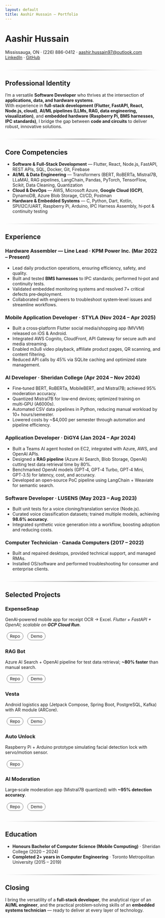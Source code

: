 ```yaml
---
layout: default
title: Aashir Hussain — Portfolio
---
```


<style>
.hr{height:1px;background:linear-gradient(90deg,transparent,#444,transparent);border:0;margin:2rem 0 1.5rem;}
.badges a{display:inline-block;padding:.25rem .6rem;margin:.15rem .3rem;font-size:.85rem;border:1px solid #6a6a6a;border-radius:999px;text-decoration:none;}
.badges a:hover{border-color:#9a9a9a;}
.wrapper{max-width:920px;}
</style>

# Aashir Hussain
Mississauga, ON · (226) 886-0412 · [aashir.hussain97@outlook.com](mailto:aashir.hussain97@outlook.com)  
[LinkedIn](https://www.linkedin.com/in/aashirhussain) · [GitHub](https://github.com/ash1497)

<div class="hr"></div>

## Professional Identity
I’m a versatile **Software Developer** who thrives at the intersection of **applications, data, and hardware systems**.  
With experience in **full‑stack development (Flutter, FastAPI, React, Node.js, cloud)**, **AI/ML pipelines (LLMs, RAG, data engineering, visualization)**, and **embedded hardware (Raspberry Pi, BMS harnesses, IPC standards)**, I bridge the gap between **code and circuits** to deliver robust, innovative solutions.

<div class="hr"></div>

## Core Competencies
- **Software & Full‑Stack Development** — Flutter, React, Node.js, FastAPI, REST APIs, SQL, Docker, Git, Firebase  
- **AI/ML & Data Engineering** — Transformers (BERT, RoBERTa, Mistral7B, LLaMA), RAG pipelines, LangChain, Pandas, PyTorch, TensorFlow, Scikit, Data Cleaning, Quantization  
- **Cloud & DevOps** — AWS, Microsoft Azure, **Google Cloud (GCP)**, DynamoDB, Azure Blob Storage, CI/CD, Postman  
- **Hardware & Embedded Systems** — C, Python, Dart, Kotlin, SPI/I2C/UART, Raspberry Pi, Arduino, IPC Harness Assembly, hi‑pot & continuity testing

<div class="hr"></div>

## Experience

### Hardware Assembler — Line Lead · KPM Power Inc. (Mar 2022 – Present)
- Lead daily production operations, ensuring efficiency, safety, and quality.  
- Built and tested **BMS harnesses** to IPC standards; performed hi‑pot and continuity tests.  
- Validated embedded monitoring systems and resolved 7+ critical defects pre‑deployment.  
- Collaborated with engineers to troubleshoot system‑level issues and streamline workflows.

### Mobile Application Developer · STYLA (Nov 2024 – Apr 2025)
- Built a cross‑platform Flutter social media/shopping app (MVVM) released on iOS & Android.  
- Integrated AWS Cognito, CloudFront, API Gateway for secure auth and media streaming.  
- Enabled m3u8 video playback, affiliate product pages, QR scanning, and content filtering.  
- Reduced API calls by 45% via SQLite caching and optimized state management.

### AI Developer · Sheridan College (Apr 2024 – Nov 2024)
- Fine‑tuned BERT, RoBERTa, MobileBERT, and Mistral7B; achieved 95% moderation accuracy.  
- Quantized Mistral7B for low‑end devices; optimized training on multi‑GPU (A6000s).  
- Automated CSV data pipelines in Python, reducing manual workload by 10+ hours/semester.  
- Lowered costs by ~$4,000 per semester through automation and pipeline efficiency.

### Application Developer · DiGY4 (Jan 2024 – Apr 2024)
- Built a Teams AI agent hosted on EC2, integrated with Azure, AWS, and OpenAI APIs.  
- Designed a **RAG pipeline** (Azure AI Search, Blob Storage, OpenAI) cutting test data retrieval time by 80%.  
- Benchmarked OpenAI models (GPT‑4, GPT‑4 Turbo, GPT‑4 Mini, GPT‑3.5) for latency, cost, and accuracy.  
- Developed an open‑source PoC pipeline using LangChain + Weaviate for semantic search.

### Software Developer · LUSENS (May 2023 – Aug 2023)
- Built unit tests for a voice cloning/translation service (Node.js).  
- Curated voice classification datasets; trained multiple models, achieving **98.6% accuracy**.  
- Integrated synthetic voice generation into a workflow, boosting adoption and reducing costs.

### Computer Technician · Canada Computers (2017 – 2022)
- Built and repaired desktops, provided technical support, and managed RMAs.  
- Installed OS/software and performed troubleshooting for consumer and enterprise clients.

<div class="hr"></div>

## Selected Projects

### ExpenseSnap
GenAI‑powered mobile app for receipt OCR → Excel. *Flutter + FastAPI + OpenAI; scalable on **GCP Cloud Run***.  
<div class="badges">
  <a href="https://github.com/ash1497" target="_blank">Repo</a>
  <a href="https://github.com/ash1497" target="_blank">Demo</a>
</div>

### RAG Bot
Azure AI Search + OpenAI pipeline for test data retrieval; **~80% faster** than manual search.  
<div class="badges">
  <a href="https://github.com/ash1497" target="_blank">Repo</a>
  <a href="https://github.com/ash1497" target="_blank">Demo</a>
</div>

### Vesta
Android logistics app (Jetpack Compose, Spring Boot, PostgreSQL, Kafka) with AR module (ARCore).  
<div class="badges">
  <a href="https://github.com/ash1497" target="_blank">Repo</a>
  <a href="https://github.com/ash1497" target="_blank">Demo</a>
</div>

### Auto Unlock
Raspberry Pi + Arduino prototype simulating facial detection lock with servo/motion sensor.  
<div class="badges">
  <a href="https://github.com/ash1497" target="_blank">Repo</a>
</div>

### AI Moderation
Large‑scale moderation app (Mistral7B quantized) with **~95% detection accuracy**.  
<div class="badges">
  <a href="https://github.com/ash1497" target="_blank">Repo</a>
  <a href="https://github.com/ash1497" target="_blank">Demo</a>
</div>

<div class="hr"></div>

## Education
- **Honours Bachelor of Computer Science (Mobile Computing)** · Sheridan College (2020 – 2024)  
- **Completed 2+ years in Computer Engineering** · Toronto Metropolitan University (2015 – 2019)

<div class="hr"></div>

## Closing
I bring the versatility of a **full‑stack developer**, the analytical rigor of an **AI/ML engineer**, and the practical problem‑solving skills of an **embedded systems technician** — ready to deliver at every layer of technology.